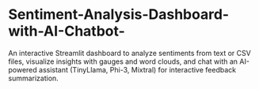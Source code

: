 # Sentiment-Analysis-Dashboard-with-AI-Chatbot-
An interactive Streamlit dashboard to analyze sentiments from text or CSV files, visualize insights with gauges and word clouds, and chat with an AI-powered assistant (TinyLlama, Phi-3, Mixtral) for interactive feedback summarization.
